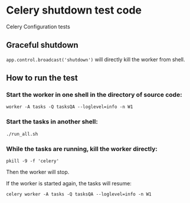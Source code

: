# Celery shutdown test code
Celery Configuration tests

## Graceful shutdown

`app.control.broadcast('shutdown')`
will directly kill the worker from shell.




## How to run the test

### Start the worker in one shell in the directory of source code:

`worker -A tasks -Q tasksQA --loglevel=info -n W1`


### Start the tasks in another shell:

`./run_all.sh`

### While the tasks are running, kill the worker directly:

`pkill -9 -f 'celery'`

Then the worker will stop.

If the worker is started again, the tasks will resume:

`celery worker -A tasks -Q tasksQA --loglevel=info -n W1`
